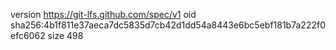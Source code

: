 version https://git-lfs.github.com/spec/v1
oid sha256:4b1f811e37aeca7dc5835d7cb42d1dd54a8443e6bc5ebf181b7a222f0efc6062
size 498
